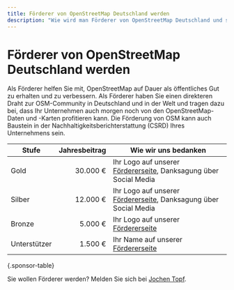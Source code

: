 ```yaml
---
title: Förderer von OpenStreetMap Deutschland werden
description: "Wie wird man Förderer von OpenStreetMap Deutschland und sichert den Erhalt freier Kartendaten – nachhaltig, sichtbar und wirkungsvoll."
---
```


# Förderer von OpenStreetMap Deutschland werden

Als Förderer helfen Sie mit, OpenStreetMap auf Dauer als öffentliches Gut zu
erhalten und zu verbessern. Als Förderer haben Sie einen direkteren Draht zur
OSM-Community in Deutschland und in der Welt und tragen dazu bei, dass Ihr
Unternehmen auch morgen noch von den OpenStreetMap-Daten und -Karten
profitieren kann. Die Förderung von OSM kann auch Baustein in der
Nachhaltigkeitsberichterstattung (CSRD) Ihres Unternehmens sein.


| Stufe        | Jahresbeitrag | Wie wir uns bedanken |
| ------------ | ------------: | -------------------- |
| Gold         |      30.000 € | Ihr Logo auf unserer [Fördererseite](/förderer/), Danksagung über Social Media |
| Silber       |      12.000 € | Ihr Logo auf unserer [Fördererseite](/förderer/), Danksagung über Social Media |
| Bronze       |       5.000 € | Ihr Logo auf unserer [Fördererseite](/förderer/) |
| Unterstützer |       1.500 € | Ihr Name auf unserer [Fördererseite](/förderer/) |
{.sponsor-table}

Sie wollen Förderer werden? Melden Sie sich bei [Jochen
Topf](mailto:jochen.topf@fossgis.de).

